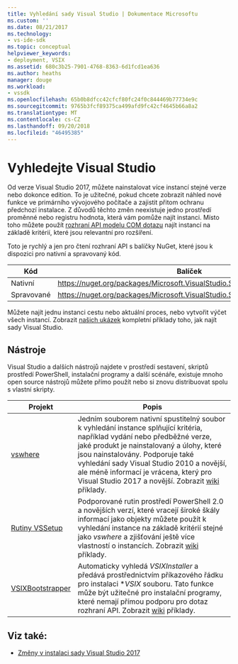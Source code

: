```yaml
---
title: Vyhledání sady Visual Studio | Dokumentace Microsoftu
ms.custom: ''
ms.date: 08/21/2017
ms.technology:
- vs-ide-sdk
ms.topic: conceptual
helpviewer_keywords:
- deployment, VSIX
ms.assetid: 680c3b25-7901-4768-8363-6d1fcd1ea636
ms.author: heaths
manager: douge
ms.workload:
- vssdk
ms.openlocfilehash: 65b0b8dfcc42cfcf80fc24f0c844469b77734e9c
ms.sourcegitcommit: 9765b3fcf89375ca499afd9fc42cf4645b66a8a2
ms.translationtype: MT
ms.contentlocale: cs-CZ
ms.lasthandoff: 09/20/2018
ms.locfileid: "46495385"
---
```

# <a name="locate-visual-studio"></a>Vyhledejte Visual Studio

Od verze Visual Studio 2017, můžete nainstalovat více instancí stejné verze nebo dokonce edition. To je užitečné, pokud chcete zobrazit náhled nové funkce ve primárního vývojového počítače a zajistit přitom ochranu předchozí instalace. Z důvodů těchto změn neexistuje jedno prostředí proměnné nebo registru hodnota, která vám pomůže najít instanci. Místo toho můžete použít [rozhraní API modelu COM dotazu](https://msdn.microsoft.com/library/microsoft.visualstudio.setup.configuration.aspx) najít instancí na základě kritérií, které jsou relevantní pro rozšíření.

Toto je rychlý a jen pro čtení rozhraní API s balíčky NuGet, které jsou k dispozici pro nativní a spravovaný kód.

| Kód | Balíček |
| ---- | --- |
| Nativní | https://nuget.org/packages/Microsoft.VisualStudio.Setup.Configuration.Native |
| Spravované | https://nuget.org/packages/Microsoft.VisualStudio.Setup.Configuration.Interop |

Můžete najít jednu instanci cestu nebo aktuální proces, nebo vytvořit výčet všech instancí. Zobrazit [našich ukázek](https://github.com/Microsoft/vs-setup-samples) kompletní příklady toho, jak najít sady Visual Studio.

## <a name="tools"></a>Nástroje

Visual Studio a dalších nástrojů najdete v prostředí sestavení, skriptů prostředí PowerShell, instalační programy a další scénáře, existuje mnoho open source nástrojů můžete přímo použít nebo si znovu distribuovat spolu s vlastní skripty.

| Projekt | Popis |
| ------- | ----------- |
| [vswhere](https://github.com/Microsoft/vswhere) | Jedním souborem nativní spustitelný soubor k vyhledání instance splňující kritéria, například vydání nebo předběžné verze, jaké produkt je nainstalovaný a úlohy, které jsou nainstalovány. Podporuje také vyhledání sady Visual Studio 2010 a novější, ale méně informací je vrácena, který pro Visual Studio 2017 a novější. Zobrazit [wiki](https://github.com/Microsoft/vswhere/wiki) příklady. |
| [Rutiny VSSetup](https://github.com/Microsoft/vssetup.powershell) | Podporované rutin prostředí PowerShell 2.0 a novějších verzí, které vracejí široké škály informací jako objekty můžete použít k vyhledání instance na základě kritérií stejné jako _vswhere_ a zjišťování ještě více vlastností o instancích. Zobrazit [wiki](https://github.com/Microsoft/vssetup.powershell/wiki) příklady. |
| [VSIXBootstrapper](https://github.com/Microsoft/vsixbootstrapper) | Automaticky vyhledá _VSIXInstaller_ a předává prostřednictvím příkazového řádku pro instalaci **VSIX* souboru. Tato funkce může být užitečné pro instalační programy, které nemají přímou podporu pro dotaz rozhraní API. Zobrazit [wiki](https://github.com/Microsoft/vsixbootstrapper/wiki) příklady. |

## <a name="see-also"></a>Viz také:

* [Změny v instalaci sady Visual Studio 2017](https://blogs.msdn.microsoft.com/heaths/2016/09/15/changes-to-visual-studio-15-setup/)
